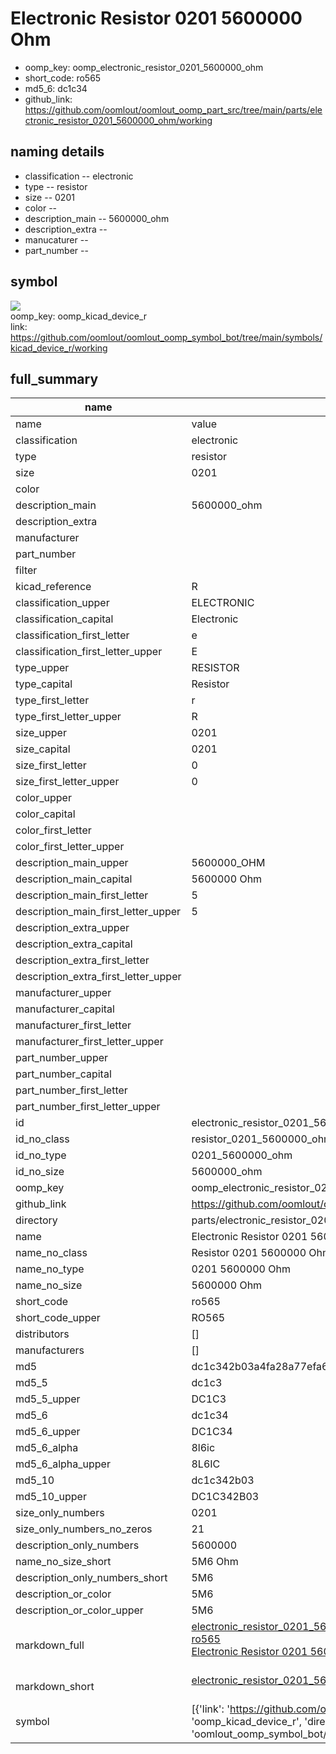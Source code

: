 # Electronic Resistor 0201 5600000 Ohm

  
* oomp_key: oomp_electronic_resistor_0201_5600000_ohm 
* short_code: ro565
* md5_6: dc1c34  
* github_link: https://github.com/oomlout/oomlout_oomp_part_src/tree/main/parts/electronic_resistor_0201_5600000_ohm/working  
## naming details
* classification -- electronic
* type -- resistor
* size -- 0201
* color -- 
* description_main -- 5600000_ohm
* description_extra -- 
* manucaturer -- 
* part_number -- 



## symbol

![](symbol/{index}}/working/working_600.png)  
oomp_key: oomp_kicad_device_r  
link: https://github.com/oomlout/oomlout_oomp_symbol_bot/tree/main/symbols/kicad_device_r/working  


## full_summary
| name | value | 
| --- | --- | 
| name | value | 
| classification | electronic | 
| type | resistor | 
| size | 0201 | 
| color |  | 
| description_main | 5600000_ohm | 
| description_extra |  | 
| manufacturer |  | 
| part_number |  | 
| filter |  | 
| kicad_reference | R | 
| classification_upper | ELECTRONIC | 
| classification_capital | Electronic | 
| classification_first_letter | e | 
| classification_first_letter_upper | E | 
| type_upper | RESISTOR | 
| type_capital | Resistor | 
| type_first_letter | r | 
| type_first_letter_upper | R | 
| size_upper | 0201 | 
| size_capital | 0201 | 
| size_first_letter | 0 | 
| size_first_letter_upper | 0 | 
| color_upper |  | 
| color_capital |  | 
| color_first_letter |  | 
| color_first_letter_upper |  | 
| description_main_upper | 5600000_OHM | 
| description_main_capital | 5600000 Ohm | 
| description_main_first_letter | 5 | 
| description_main_first_letter_upper | 5 | 
| description_extra_upper |  | 
| description_extra_capital |  | 
| description_extra_first_letter |  | 
| description_extra_first_letter_upper |  | 
| manufacturer_upper |  | 
| manufacturer_capital |  | 
| manufacturer_first_letter |  | 
| manufacturer_first_letter_upper |  | 
| part_number_upper |  | 
| part_number_capital |  | 
| part_number_first_letter |  | 
| part_number_first_letter_upper |  | 
| id | electronic_resistor_0201_5600000_ohm | 
| id_no_class | resistor_0201_5600000_ohm | 
| id_no_type | 0201_5600000_ohm | 
| id_no_size | 5600000_ohm | 
| oomp_key | oomp_electronic_resistor_0201_5600000_ohm | 
| github_link | https://github.com/oomlout/oomlout_oomp_part_src/tree/main/parts/electronic_resistor_0201_5600000_ohm/working | 
| directory | parts/electronic_resistor_0201_5600000_ohm | 
| name | Electronic Resistor 0201 5600000 Ohm | 
| name_no_class | Resistor 0201 5600000 Ohm | 
| name_no_type | 0201 5600000 Ohm | 
| name_no_size | 5600000 Ohm | 
| short_code | ro565 | 
| short_code_upper | RO565 | 
| distributors | [] | 
| manufacturers | [] | 
| md5 | dc1c342b03a4fa28a77efa64dffc6d1e | 
| md5_5 | dc1c3 | 
| md5_5_upper | DC1C3 | 
| md5_6 | dc1c34 | 
| md5_6_upper | DC1C34 | 
| md5_6_alpha | 8l6ic | 
| md5_6_alpha_upper | 8L6IC | 
| md5_10 | dc1c342b03 | 
| md5_10_upper | DC1C342B03 | 
| size_only_numbers | 0201 | 
| size_only_numbers_no_zeros | 21 | 
| description_only_numbers | 5600000 | 
| name_no_size_short | 5M6 Ohm | 
| description_only_numbers_short | 5M6 | 
| description_or_color | 5M6 | 
| description_or_color_upper | 5M6 | 
| markdown_full | [electronic_resistor_0201_5600000_ohm](https://github.com/oomlout/oomlout_oomp_part_src/tree/main/parts/electronic_resistor_0201_5600000_ohm/working)<br>[ro565](https://github.com/oomlout/oomlout_oomp_part_src/tree/main/parts/electronic_resistor_0201_5600000_ohm/working)<br>[Electronic Resistor 0201 5600000 Ohm](https://github.com/oomlout/oomlout_oomp_part_src/tree/main/parts/electronic_resistor_0201_5600000_ohm/working)<br><br> | 
| markdown_short | [electronic_resistor_0201_5600000_ohm](https://github.com/oomlout/oomlout_oomp_part_src/tree/main/parts/electronic_resistor_0201_5600000_ohm/working)<br><br> | 
| symbol | [{'link': 'https://github.com/oomlout/oomlout_oomp_symbol_bot/tree/main/symbols/kicad_device_r', 'oomp_key': 'oomp_kicad_device_r', 'directory': 'oomlout_oomp_symbol_bot/symbols/kicad_device_r//working/working.kicad_sym', 'index': 0}] | 
